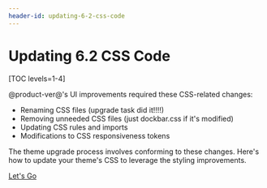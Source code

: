 ```yaml
---
header-id: updating-6-2-css-code
---
```


# Updating 6.2 CSS Code

[TOC levels=1-4]

@product-ver@'s UI improvements required these CSS-related changes:

- Renaming CSS files (upgrade task did it!!!!)
- Removing unneeded CSS files (just dockbar.css if it's modified)
- Updating CSS rules and imports
- Modifications to CSS responsiveness tokens

The theme upgrade process involves conforming to these changes. Here's how to
update your theme's CSS to leverage the styling improvements. 

<a class="go-link btn btn-primary" href="/develop/tutorials/-/knowledge_base/7-2/updating-6-2-bootstrap-rules-and-font-awesome-imports">Let's Go<span class="icon-circle-arrow-right"></span></a>
